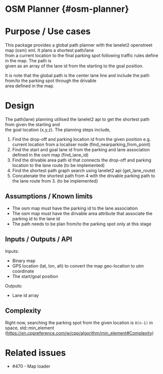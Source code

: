 OSM Planner {#osm-planner}
=============

# Purpose / Use cases

This package provides a global path planner with the lanelet2 openstreet map (osm) xml. It plans a shortest path/lane  
from a current location to the final parking spot following traffic rules define in the map. The path is  
given as an array of the lane id from the starting to the goal position.  

It is note that the global path is the center lane line and include the path from/to the parking spot through the drivable  
area defined in the map.  


# Design

The path(lane) planning utilised the lanelet2 api to get the shortest path from given the starting and  
the goal location (x,y,z). The planning steps include,

1. Find the drop-off and parking location id from the given position e.g. current location from a localiser node (find_nearparking_from_point)   
2. Find the start and goal lane id from the parking and lane association defined in the osm map (find_lane_id)  
3. Find the drivable area path id that connects the drop-off and parking location to the lane route (to be implemented)  
4. Find the shortest path graph search using lanelet2 api (get_lane_route)  
5. Concatenate the shortest path from 4 with the drivable parking path to the lane route from 3. (to be implemented)   


## Assumptions / Known limits

- The osm map must have the parking id to the lane association
- The osm map must have the drivable area attribute that associate the parking id to the lane id
- The path needs to be plan from/to the parking spot only at this stage


## Inputs / Outputs / API

Inputs:

- Binary map
- GPS location (lat, lon, alt) to convert the map geo-location to utm coordinate
- The start/goal position

Outputs:
- Lane id array

## Complexity

Right now, searching the parking spot from the given location is `O(n-1)` in space, std::min_element
(https://en.cppreference.com/w/cpp/algorithm/min_element#Complexity)


# Related issues

- #470 - Map loader
